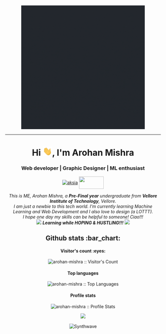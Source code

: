 <!--
**arohan-mishra/arohan-mishra** is a ✨ _special_ ✨ repository because its `README.md` (this file) appears on your GitHub profile.

Here are some ideas to get you started: -->

<p align="center">
  <img src="https://github.com/arohan-mishra/arohan-mishra/blob/main/img/hello-avatar.gif" height="400"/>
</p>
<hr>
<h1 align="center">Hi <img src="https://raw.githubusercontent.com/ABSphreak/ABSphreak/master/gifs/Hi.gif" width="30px">, I'm Arohan Mishra</h1>
<h3 align="center">Web developer | Graphic Designer | ML enthusiast</h3>
<p align="center">
<a href="https://www.linkedin.com/in/arohan-mishra-8b60111b3/" target="blank">
  <img align="center" src="https://cdn-icons-png.flaticon.com/512/174/174857.png" alt="aksia" height="40" width="40" /></a>
 <a href = "mailto: arohanmishra925@gmail.com"><img align="center" src="https://logos-world.net/wp-content/uploads/2020/11/Gmail-Logo.png" height="40" width="80" /></a>
</p>
</p>

<p align="center">
  <em>
    This is ME, Arohan Mishra, a <b>Pre-Final year</b> undergraduate from <b>Vellore Institute of Technology</b>, Vellore</a>. <br>
    I am just a newbie to this tech world. I'm currently learning Machine Learning and Web Development and I also love to design (a LOTTT). <br>
  I hope one day my skills can be helpful to someone! Ciao!!!
  </em> 
  <br>
  <img src="https://media.giphy.com/media/VgCDAzcKvsR6OM0uWg/giphy.gif" width="50" /> <b><i>Learning while HOPING & HUSTLING!!!</i></b> <img src="https://media.giphy.com/media/7j2hfyeVcDtf2/giphy.gif" width="50" />
</p>


<h2 align="center">Github stats :bar_chart:</h2>
<h4 align="center">Visitor's count :eyes:</h4>
<p align="center"><img src="https://profile-counter.glitch.me/{arohan-mishra}/count.svg" alt="arohan-mishra :: Visitor's Count" /></p>
<h4 align="center">Top languages </h4>
<p align="center"><img src="https://github-readme-stats.vercel.app/api/top-langs/?username=arohan-mishra&langs_count=10&theme=tokyonight&layout=compact" alt="arohan-mishra :: Top Languages" /></p>
<h4 align="center">Profile stats </h4>
<p align="center"><img src="https://github-readme-stats.vercel.app/api?username=arohan-mishra&show_icons=true&theme=synthwave" alt="arohan-mishra :: Profile Stats" /></p>
<p align="center"><img src="https://github-readme-streak-stats.herokuapp.com?user=arohan-mishra&theme=synthwave"></p>
<p align="center"><img src="https://thumbs.gfycat.com/GoodnaturedFondGaur-size_restricted.gif" alt="Synthwave" height="300" width="500"></p>

